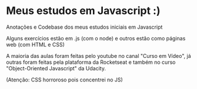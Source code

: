 # Meus estudos em Javascript :)
 Anotações e Codebase dos meus estudos iniciais em Javascript
 
 Alguns exercícios estão em .js (com o node) e outros estão como páginas web (com HTML e CSS)
 
 A maioria das aulas foram feitas pelo youtube no canal "Curso em Vídeo", já outras foram feitas pela plataforma da Rocketseat e também no curso "Object-Oriented Javascript" da Udacity.

   (Atenção: CSS horroroso pois concentrei no JS)

